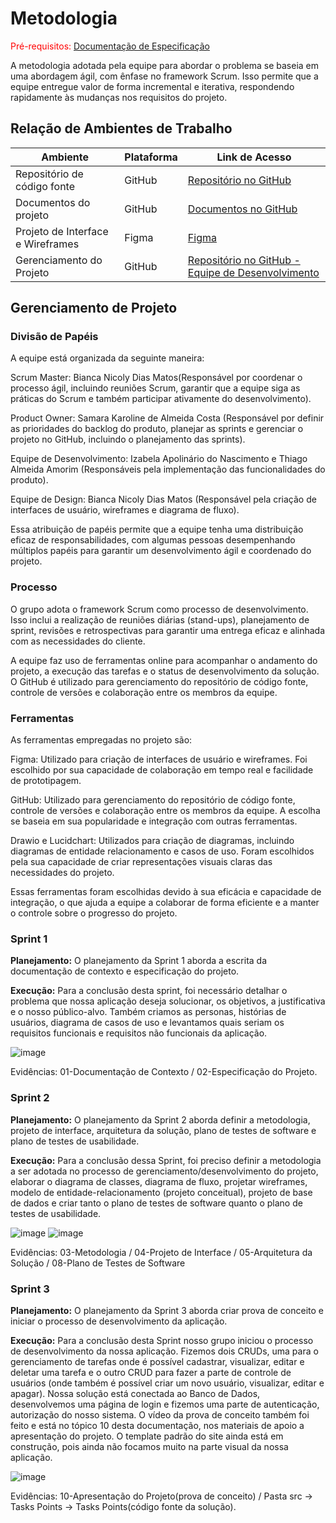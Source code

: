 
# Metodologia

<span style="color:red">Pré-requisitos: <a href="2-Especificação do Projeto.md"> Documentação de Especificação</a></span>

A metodologia adotada pela equipe para abordar o problema se baseia em uma abordagem ágil, com ênfase no framework Scrum. Isso permite que a equipe entregue valor de forma incremental e iterativa, respondendo rapidamente às mudanças nos requisitos do projeto.

## Relação de Ambientes de Trabalho

| Ambiente | Plataforma | Link de Acesso |
|------|-----------------------------------------|----|
| Repositório de código fonte | GitHub |[ Repositório no GitHub ](https://github.com/ICEI-PUC-Minas-PMV-ADS/Control-Tasks-Points) | 
| Documentos do projeto | GitHub | [ Documentos no GitHub ](https://github.com/ICEI-PUC-Minas-PMV-ADS/Control-Tasks-Points/tree/main/docs) |
| Projeto de Interface e Wireframes | Figma |  [Figma](https://www.figma.com/) |
| Gerenciamento do Projeto | GitHub | [ Repositório no GitHub - Equipe de Desenvolvimento ](https://github.com/orgs/ICEI-PUC-Minas-PMV-ADS/teams/developers/repositories) |

## Gerenciamento de Projeto

### Divisão de Papéis

A equipe está organizada da seguinte maneira:

Scrum Master: Bianca Nicoly Dias Matos(Responsável por coordenar o processo ágil, incluindo reuniões Scrum, garantir que a equipe siga as práticas do Scrum e também participar ativamente do desenvolvimento).

Product Owner: Samara Karoline de Almeida Costa (Responsável por definir as prioridades do backlog do produto, planejar as sprints e gerenciar o projeto no GitHub, incluindo o planejamento das sprints).

Equipe de Desenvolvimento: Izabela Apolinário do Nascimento e Thiago Almeida Amorim (Responsáveis pela implementação das funcionalidades do produto).

Equipe de Design: Bianca Nicoly Dias Matos (Responsável pela criação de interfaces de usuário, wireframes e diagrama de fluxo).

Essa atribuição de papéis permite que a equipe tenha uma distribuição eficaz de responsabilidades, com algumas pessoas desempenhando múltiplos papéis para garantir um desenvolvimento ágil e coordenado do projeto.

### Processo

O grupo adota o framework Scrum como processo de desenvolvimento. Isso inclui a realização de reuniões diárias (stand-ups), planejamento de sprint, revisões e retrospectivas para garantir uma entrega eficaz e alinhada com as necessidades do cliente.

A equipe faz uso de ferramentas online para acompanhar o andamento do projeto, a execução das tarefas e o status de desenvolvimento da solução. O GitHub é utilizado para gerenciamento do repositório de código fonte, controle de versões e colaboração entre os membros da equipe.

### Ferramentas

As ferramentas empregadas no projeto são:

Figma: Utilizado para criação de interfaces de usuário e wireframes. Foi escolhido por sua capacidade de colaboração em tempo real e facilidade de prototipagem.

GitHub: Utilizado para gerenciamento do repositório de código fonte, controle de versões e colaboração entre os membros da equipe. A escolha se baseia em sua popularidade e integração com outras ferramentas.

Drawio e Lucidchart: Utilizados para criação de diagramas, incluindo diagramas de entidade relacionamento e casos de uso. Foram escolhidos pela sua capacidade de criar representações visuais claras das necessidades do projeto.

Essas ferramentas foram escolhidas devido à sua eficácia e capacidade de integração, o que ajuda a equipe a colaborar de forma eficiente e a manter o controle sobre o progresso do projeto.

### Sprint 1

**Planejamento:** O planejamento da Sprint 1 aborda a escrita da documentação de contexto e especificação do projeto.

**Execução:** Para a conclusão desta sprint, foi necessário detalhar o problema que nossa aplicação deseja solucionar, os objetivos, a justificativa e o nosso público-alvo. Também criamos as personas, histórias de usuários, diagrama de casos de uso e levantamos quais seriam os requisitos funcionais e requisitos não funcionais da aplicação.

![image](https://github.com/ICEI-PUC-Minas-PMV-ADS/Control-Tasks-Points/assets/122751654/5f5731b8-53af-43d9-9afe-9f9e8b6f073e)

Evidências: 01-Documentação de Contexto / 02-Especificação do Projeto.

### Sprint 2

**Planejamento:** O planejamento da Sprint 2 aborda definir a metodologia, projeto de interface, arquitetura da solução, plano de testes de software e plano de testes de usabilidade.

**Execução:** Para a conclusão dessa Sprint, foi preciso definir a metodologia a ser adotada no processo de gerenciamento/desenvolvimento do projeto, elaborar o diagrama de classes, diagrama de fluxo, projetar wireframes, modelo de entidade-relacionamento (projeto conceitual), projeto de base de dados e criar tanto o plano de testes de software quanto o plano de testes de usabilidade.

![image](https://github.com/ICEI-PUC-Minas-PMV-ADS/Control-Tasks-Points/assets/122751654/b37d73b3-0552-4b16-aa33-27c25a02c0a6)
![image](https://github.com/ICEI-PUC-Minas-PMV-ADS/Control-Tasks-Points/assets/122751654/55473f1d-2c4a-4b90-a82c-d631e169ee48)

Evidências: 03-Metodologia / 04-Projeto de Interface / 05-Arquitetura da Solução / 08-Plano de Testes de Software

### Sprint 3

**Planejamento:** O planejamento da Sprint 3 aborda criar prova de conceito e iniciar o processo de desenvolvimento da aplicação.

**Execução:** Para a conclusão desta Sprint nosso grupo iniciou o processo de desenvolvimento da nossa aplicação. Fizemos dois CRUDs, uma para o gerenciamento de tarefas onde é possível cadastrar, visualizar, editar e deletar uma tarefa e o outro CRUD para fazer a parte de controle de usuários (onde também é possível criar um novo usuário, visualizar, editar e apagar). Nossa solução está conectada ao Banco de Dados, desenvolvemos uma página de login e fizemos uma parte de autenticação, autorização do nosso sistema. O vídeo da prova de conceito também foi feito e está no tópico 10 desta documentação, nos materiais de apoio a apresentação do projeto. O template padrão do site ainda está em construção, pois ainda não focamos muito na parte visual da nossa aplicação.

![image](https://github.com/ICEI-PUC-Minas-PMV-ADS/pmv-ads-2023-2-e2-proj-int-t6-control-tasks-points/assets/122751654/ee085484-c9d0-4d64-90cf-9b6f8f9bcfc8)

Evidências: 10-Apresentação do Projeto(prova de conceito) / Pasta src -> Tasks Points -> Tasks Points(código fonte da solução).





